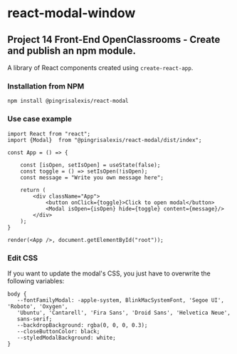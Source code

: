 # react-modal-window

## Project 14 Front-End OpenClassrooms - Create and publish an npm module.

A library of React components created using ```create-react-app```.

### Installation from NPM

```npm install @pingrisalexis/react-modal```

### Use case example

```
import React from "react";
import {Modal}  from "@pingrisalexis/react-modal/dist/index";

const App = () => {

    const [isOpen, setIsOpen] = useState(false);
    const toggle = () => setIsOpen(!isOpen);
    const message = "Write you own message here";
    
    return (
        <div className="App">
            <button onClick={toggle}>Click to open modal</button>
            <Modal isOpen={isOpen} hide={toggle} content={message}/>
        </div>
    );
}

render(<App />, document.getElementById("root"));
```
### Edit CSS

If you want to update the modal's CSS, you just have to overwrite the following variables:

````   
body {
   --fontFamilyModal: -apple-system, BlinkMacSystemFont, 'Segoe UI', 'Roboto', 'Oxygen',
   'Ubuntu', 'Cantarell', 'Fira Sans', 'Droid Sans', 'Helvetica Neue',
   sans-serif;
   --backdropBackground: rgba(0, 0, 0, 0.3);
   --closeButtonColor: black;
   --styledModalBackground: white;
}